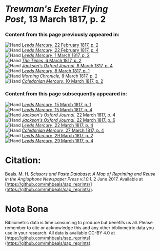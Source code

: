 # *Trewman's Exeter Flying Post*, 13 March 1817, p. 2  
  
### Content from this page previously appeared in:  
![Hand](http://scissorsandpaste.net/wp-content/uploads/2017/06/smallhandpointer.png) [*Leeds Mercury*, 22 February 1817, p. 2](https://mhbeals.github.io/sap_html/Leeds-Mercury/Leeds-Mercury-22-February-1817-p-2)  
![Hand](http://scissorsandpaste.net/wp-content/uploads/2017/06/smallhandpointer.png) [*Leeds Mercury*, 22 February 1817, p. 4](https://mhbeals.github.io/sap_html/Leeds-Mercury/Leeds-Mercury-22-February-1817-p-4)  
![Hand](http://scissorsandpaste.net/wp-content/uploads/2017/06/smallhandpointer.png) [*Leeds Mercury*, 1 March 1817, p. 2](https://mhbeals.github.io/sap_html/Leeds-Mercury/Leeds-Mercury-1-March-1817-p-2)  
![Hand](http://scissorsandpaste.net/wp-content/uploads/2017/06/smallhandpointer.png) [*The Times*, 6 March 1817, p. 2](https://mhbeals.github.io/sap_html/The-Times/The-Times-6-March-1817-p-2)  
![Hand](http://scissorsandpaste.net/wp-content/uploads/2017/06/smallhandpointer.png) [*Jackson's Oxford Journal*, 8 March 1817, p. 4](https://mhbeals.github.io/sap_html/Jackson's-Oxford-Journal/Jackson's-Oxford-Journal-8-March-1817-p-4)  
![Hand](http://scissorsandpaste.net/wp-content/uploads/2017/06/smallhandpointer.png) [*Leeds Mercury*, 8 March 1817, p. 1](https://mhbeals.github.io/sap_html/Leeds-Mercury/Leeds-Mercury-8-March-1817-p-1)  
![Hand](http://scissorsandpaste.net/wp-content/uploads/2017/06/smallhandpointer.png) [*Morning Chronicle*, 8 March 1817, p. 2](https://mhbeals.github.io/sap_html/Morning-Chronicle/Morning-Chronicle-8-March-1817-p-2)  
![Hand](http://scissorsandpaste.net/wp-content/uploads/2017/06/smallhandpointer.png) [*Caledonian Mercury*, 10 March 1817, p. 2](https://mhbeals.github.io/sap_html/Caledonian-Mercury/Caledonian-Mercury-10-March-1817-p-2)  
  
### Content from this page subsequently appeared in:  
![Hand](http://scissorsandpaste.net/wp-content/uploads/2017/06/smallhandpointer.png) [*Leeds Mercury*, 15 March 1817, p. 1](https://mhbeals.github.io/sap_html/Leeds-Mercury/Leeds-Mercury-15-March-1817-p-1)  
![Hand](http://scissorsandpaste.net/wp-content/uploads/2017/06/smallhandpointer.png) [*Leeds Mercury*, 15 March 1817, p. 4](https://mhbeals.github.io/sap_html/Leeds-Mercury/Leeds-Mercury-15-March-1817-p-4)  
![Hand](http://scissorsandpaste.net/wp-content/uploads/2017/06/smallhandpointer.png) [*Jackson's Oxford Journal*, 22 March 1817, p. 4](https://mhbeals.github.io/sap_html/Jackson's-Oxford-Journal/Jackson's-Oxford-Journal-22-March-1817-p-4)  
![Hand](http://scissorsandpaste.net/wp-content/uploads/2017/06/smallhandpointer.png) [*Jackson's Oxford Journal*, 22 March 1817, p. 6](https://mhbeals.github.io/sap_html/Jackson's-Oxford-Journal/Jackson's-Oxford-Journal-22-March-1817-p-6)  
![Hand](http://scissorsandpaste.net/wp-content/uploads/2017/06/smallhandpointer.png) [*Leeds Mercury*, 22 March 1817, p. 4](https://mhbeals.github.io/sap_html/Leeds-Mercury/Leeds-Mercury-22-March-1817-p-4)  
![Hand](http://scissorsandpaste.net/wp-content/uploads/2017/06/smallhandpointer.png) [*Caledonian Mercury*, 27 March 1817, p. 4](https://mhbeals.github.io/sap_html/Caledonian-Mercury/Caledonian-Mercury-27-March-1817-p-4)  
![Hand](http://scissorsandpaste.net/wp-content/uploads/2017/06/smallhandpointer.png) [*Leeds Mercury*, 29 March 1817, p. 2](https://mhbeals.github.io/sap_html/Leeds-Mercury/Leeds-Mercury-29-March-1817-p-2)  
![Hand](http://scissorsandpaste.net/wp-content/uploads/2017/06/smallhandpointer.png) [*Leeds Mercury*, 29 March 1817, p. 4](https://mhbeals.github.io/sap_html/Leeds-Mercury/Leeds-Mercury-29-March-1817-p-4)  


# Citation: 

Beals. M. H. *Scissors and Paste Database: A Map of Reprinting and Reuse in the Anglophone Newspaper Press v.1.0.1.* 2 June 2017. Available at [https://github.com/mhbeals/sap_reprints/](https://github.com/mhbeals/sap_reprints/). 

# Nota Bona

Bibliometric data is time consuming to produce but benefits us all. Please remember to cite or acknowledge this and any other bibliometric data you use in your research. All data is available CC-BY 4.0 at [https://github.com/mhbeals/sap_reprints](https://github.com/mhbeals/sap_reprints)